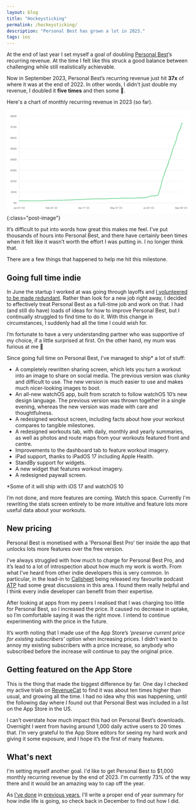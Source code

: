 ```yaml
---
layout: blog
title: "Hockeysticking"
permalink: /hockeysticking/
description: "Personal Best has grown a lot in 2023."
tags: ios
---
```


At the end of last year I set myself a goal of doubling [Personal Best](https://getpersonalbest.com)’s recurring revenue. At the time I felt like this struck a good balance between challenging while still realistically achievable.

Now in September 2023, Personal Best’s recurring revenue just hit **37x** of where it was at the end of 2022. In other words, I didn't just double my revenue, I doubled it **five times** and then some 🤯.

Here's a chart of monthly recurring revenue in 2023 (so far).

![Chart of active subscriptions for Personal Best](/assets/post-images/rc-mrr-sep-23.png){:class="post-image"}

It’s difficult to put into words how great this makes me feel. I’ve put thousands of hours into Personal Best, and there have certainly been times when it felt like it wasn’t worth the effort I was putting in. I no longer think that.

There are a few things that happened to help me hit this milestone.

## Going full time indie

In June the startup I worked at was going through layoffs and [I volunteered to be made redundant](/the-fear-is-real). Rather than look for a new job right away, I decided to effectively treat Personal Best as a full-time job and work on that. I had (and still do have) loads of ideas for how to improve Personal Best, but I continually struggled to find time to do it. With this change in circumstances, I suddenly had all the time I could wish for.

I’m fortunate to have a very understanding partner who was supportive of my choice, if a little surprised at first. On the other hand, my mum was furious at me 🙈

Since going full time on Personal Best, I’ve managed to ship\* a lot of stuff:

- A completely rewritten sharing screen, which lets you turn a workout into an image to share on social media. The previous version was clunky and difficult to use. The new version is much easier to use and makes much nicer-looking images to boot.
- An all-new watchOS app, built from scratch to follow watchOS 10’s new design language. The previous version was thrown together in a single evening, whereas the new version was made with care and thoughtfulness.
- A redesigned workout screen, including facts about how your workout compares to tangible milestones.
- A redesigned workouts tab, with daily, monthly and yearly summaries, as well as photos and route maps from your workouts featured front and centre.
- Improvements to the dashboard tab to feature workout imagery.
- iPad support, thanks to iPadOS 17 including Apple Health.
- StandBy support for widgets.
- A new widget that features workout imagery.
- A redesigned paywall screen.

\*Some of it will ship with iOS 17 and watchOS 10

I’m not done, and more features are coming. Watch this space. Currently I'm rewriting the stats screen entirely to be more intuitive and feature lots more useful data about your workouts.

## New pricing

Personal Best is monetised with a 'Personal Best Pro' tier inside the app that unlocks lots more features over the free version.

I’ve always struggled with how much to charge for Personal Best Pro, and it’s lead to a lot of introspection about how much my work is worth. From what I’ve heard from other indie developers this is very common. In particular, in the lead-in to [Callsheet](https://www.caseyliss.com/2023/8/7/callsheet) being released my favourite podcast [ATP](https://atp.fm) had some great discussions in this area. I found them really helpful and I think every indie developer can benefit from their expertise.

After looking at apps from my peers I realised that I was charging too little for Personal Best, so I increased the price. It caused no decrease in uptake, so I’m comfortable saying it was the right move. I intend to continue experimenting with the price in the future.

It’s worth noting that I made use of the App Store’s _‘preserve current price for existing subscribers’_ option when increasing prices. I didn’t want to annoy my existing subscribers with a price increase, so anybody who subscribed before the increase will continue to pay the original price.

## Getting featured on the App Store

This is the thing that made the biggest difference by far. One day I checked my active trials on [RevenueCat](https://www.revenuecat.com) to find it was about ten times higher than usual, and growing all the time. I had no idea why this was happening, until the following day where I found out that Personal Best was included in a list on the App Store in the US.

I can’t overstate how much impact this had on Personal Best’s downloads. Overnight I went from having around 1,000 daily active users to 20 times that. I’m very grateful to the App Store editors for seeing my hard work and giving it some exposure, and I hope it’s the first of many features.

## What's next

I'm setting myself another goal. I'd like to get Personal Best to $1,000 monthly recurring revenue by the end of 2023. I'm currently 73% of the way there and it would be an amazing way to cap off the year.

As [I've done](https://codakuma.com/im-feeling-22/) in [previous years](https://codakuma.com/2021-in-review/), I'll write a proper end of year summary for how indie life is going, so check back in December to find out how I did.
